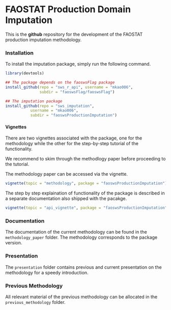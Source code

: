 # FAOSTAT Production Domain Imputation

This is the **github** repository for the development of the FAOSTAT
production imputation methodology.




### Installation
To install the imputation package, simply run the following command. 

```r
library(devtools)

## The package depends on the faoswsFlag package
install_github(repo = "sws_r_api", username = "mkao006", 
               subdir = "faoswsFlag/faoswsFlag")

## The imputation package
install_github(repo = "sws_imputation", 
	       username = "mkao006", 
	       subdir = "faoswsProductionImputation")
```

#### Vignettes

There are two vignettes associated with the package, one for the
methodology while the other for the step-by-step tutorial of the
functionality.

We recommend to skim through the methodlogy paper before proceeding to
the tutorial.

The methodology paper can be accessed via the vignette.

```r
vignette(topic = "methodology", package = "faoswsProductionImputation")
```

The step by step explaination of functionality of the package is
described in a separate documentation also shipped with the pacakge.

```r
vignette(topic = "api_vignette", package = "faoswsProductionImputation")
```



### Documentation

The documentation of the current methodology can be found in the
`methodology_paper` folder. The methodology corresponds to the package
version.

### Presentation

The `presentation` folder contains previous and current presentation
on the methodology for a speedy introduction.


### Previous Methodology

All relevant material of the previous methodology can be allocated in
the `previous_methodology` folder.

